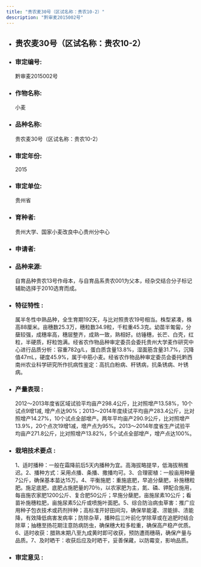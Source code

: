 ```yaml
---
title: "贵农麦30号（区试名称：贵农10-2）"
description: "黔审麦2015002号"
---
```

* ## 贵农麦30号（区试名称：贵农10-2）
* ###  审定编号:  
   黔审麦2015002号

*  ### 作物名称:  
   小麦

*   ###  品种名称: 
    贵农麦30号（区试名称：贵农10-2）

*   ### 审定年份: 
    2015

*   ### 审定单位:  
    贵州省

*   ### 育种者:  
    贵州大学、国家小麦改良中心贵州分中心

*   ### 申请者:  
    

*   ### 品种来源:  
    自育品种贵农13号作母本，与自育品系贵农001为父本，经杂交结合分子标记辅助选择于2010选育而成。

*   ### 特征特性 : 
    属半冬性中熟品种，全生育期192天，与比对照贵农19号相当。株型紧凑，株高88厘米。亩穗数25.3万，穗粒数34.9粒，千粒重45.3克。幼苗半匍匐，分蘖较强，成穗率高，穗层整齐，成熟一致，熟相好。纺锤穗，长芒、白壳，红粒，半硬质，籽粒饱满。经省农作物品种审定委员会委托贵州大学麦作研究中心进行品质分析：容重782g/L，蛋白质含量13.8%，湿面筋含量31.7%，沉降值47mL，硬度45.9%，属于中筋小麦。经省农作物品种审定委员会委托黔西南州农业科学研究所作抗病性鉴定：高抗白粉病、秆锈病，抗条锈病、叶锈病。

*   ### 产量表现 : 
    2012～2013年度省区域试验平均亩产298.4公斤，比对照增产13.58%，10个试点9增1减, 增产点达90%；2013～2014年度续试平均亩产283.4公斤，比对照增产14.27%，10个试点全部增产。两年平均亩产290.9公斤，比对照增产13.9%，20个点次19增1减，增产点为95%。2013～2014年度省生产试验平均亩产271.8公斤，比对照增产13.82%，5个试点全部增产，增产点达100%。

*   ### 栽培技术要点 : 
    1、适时播种：一般在霜降前后5天内播种为宜。高海拔略提早，低海拔稍推迟。2、播种方式：采用点播、条播、撒播均可。3、合理密植：一般亩用种量7公斤，确保基本苗达15万。4、平衡施肥：重施底肥，早追分蘖肥，补施穗粒肥。施足底肥，底肥占施肥量的70％，以农家肥为主，氮、磷、钾配合施用，每亩施农家肥1200公斤、复合肥50公斤；早施分蘖肥，亩施尿素10公斤；看苗补施穗粒肥，亩施尿素5公斤或喷施叶面肥。5、综合防治病虫草害：推广应用种子包衣技术或药剂拌种；高标准开好田间沟，确保旱能灌、涝能排、渍能降，有效降低病害发病率；防除杂草，播种后三叶前化学除草或在追肥时结合除草；抽穗至扬花期注意防病防虫，确保穗大粒多粒重，确保高产稳产优质。6、适时收获：腊熟末期八至九成黄时即可收获，预防遭雨穗萌，确保产量与品质。7、及时晒干：收获后应及时晒干，妥善保藏，以防霉变，影响品质。

*   ### 审定意见 : 
    
